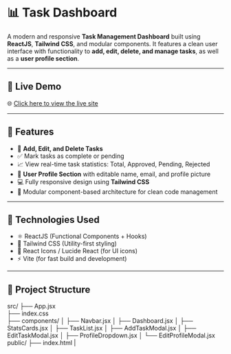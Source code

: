 # 📊 Task Dashboard

A modern and responsive **Task Management Dashboard** built using **ReactJS**, **Tailwind CSS**, and modular components. It features a clean user interface with functionality to **add, edit, delete, and manage tasks**, as well as a **user profile section**.

---

## 🔗 Live Demo

🌐 [Click here to view the live site](https://task-dashboardd.netlify.app/)

---

## 🚀 Features

- 📌 **Add, Edit, and Delete Tasks**
- ✅ Mark tasks as complete or pending
- 📈 View real-time task statistics: Total, Approved, Pending, Rejected
- 👤 **User Profile Section** with editable name, email, and profile picture
- 💻 Fully responsive design using **Tailwind CSS**
- 🧩 Modular component-based architecture for clean code management

---

## 🧪 Technologies Used

- ⚛️ ReactJS (Functional Components + Hooks)
- 💨 Tailwind CSS (Utility-first styling)
- 🧱 React Icons / Lucide React (for UI icons)
- ⚡ Vite (for fast build and development)

---

## 📁 Project Structure

src/
├── App.jsx                   
├── index.css                 
├── components/
│   ├── Navbar.jsx
│   ├── Dashboard.jsx
│   ├── StatsCards.jsx
│   ├── TaskList.jsx
│   ├── AddTaskModal.jsx
│   ├── EditTaskModal.jsx
│   ├── ProfileDropdown.jsx
│   └── EditProfileModal.jsx
public/
├── index.html
|


